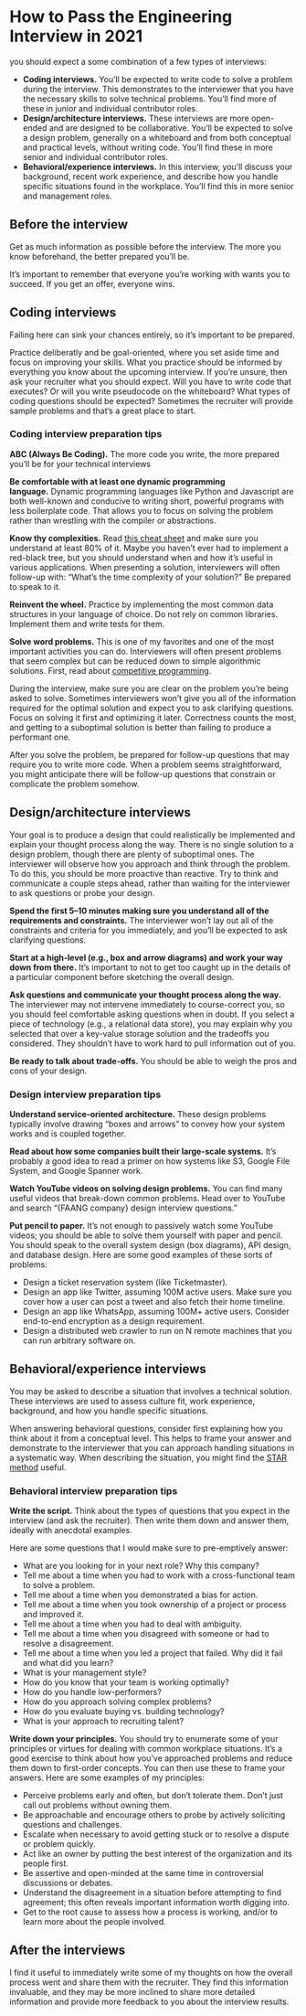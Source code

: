 # How to Pass the Engineering Interview in 2021
you should expect a some combination of a few types of interviews:

-   **Coding interviews.** You’ll be expected to write code to solve a problem during the interview. This demonstrates to the interviewer that you have the necessary skills to solve technical problems. You’ll find more of these in junior and individual contributor roles.
-   **Design/architecture interviews.** These interviews are more open-ended and are designed to be collaborative. You’ll be expected to solve a design problem, generally on a whiteboard and from both conceptual and practical levels, without writing code. You’ll find these in more senior and individual contributor roles.
-   **Behavioral/experience interviews.** In this interview, you’ll discuss your background, recent work experience, and describe how you handle specific situations found in the workplace. You’ll find this in more senior and management roles.

## Before the interview
Get as much information as possible before the interview. The more you know beforehand, the better prepared you’ll be.

It’s important to remember that everyone you’re working with wants you to succeed. If you get an offer, everyone wins.

## Coding interviews
Failing here can sink your chances entirely, so it’s important to be prepared.

Practice deliberatly and be goal-oriented, where you set aside time and focus on improving your skills. What you practice should be informed by everything you know about the upcoming interview. If you’re unsure, then ask your recruiter what you should expect. Will you have to write code that executes? Or will you write pseudocode on the whiteboard? What types of coding questions should be expected? Sometimes the recruiter will provide sample problems and that’s a great place to start.

### Coding interview preparation tips

**ABC (Always Be Coding).** The more code you write, the more prepared you’ll be for your technical interviews

**Be comfortable with at least one dynamic programming language.** Dynamic programming languages like Python and Javascript are both well-known and conducive to writing short, powerful programs with less boilerplate code. That allows you to focus on solving the problem rather than wrestling with the compiler or abstractions.

**Know thy complexities.** Read [this cheat sheet](https://www.bigocheatsheet.com/) and make sure you understand at least 80% of it. Maybe you haven’t ever had to implement a red-black tree, but you should understand when and how it’s useful in various applications. When presenting a solution, interviewers will often follow-up with: “What’s the time complexity of your solution?” Be prepared to speak to it.

**Reinvent the wheel.** Practice by implementing the most common data structures in your language of choice. Do not rely on common libraries. Implement them and write tests for them.

**Solve word problems.** This is one of my favorites and one of the most important activities you can do. Interviewers will often present problems that seem complex but can be reduced down to simple algorithmic solutions. First, read about [competitive programming](https://www.topcoder.com/community/competitive-programming/tutorials/).

During the interview, make sure you are clear on the problem you’re being asked to solve. Sometimes interviewers won’t give you all of the information required for the optimal solution and expect you to ask clarifying questions. Focus on solving it first and optimizing it later. Correctness counts the most, and getting to a suboptimal solution is better than failing to produce a performant one.

After you solve the problem, be prepared for follow-up questions that may require you to write more code. When a problem seems straightforward, you might anticipate there will be follow-up questions that constrain or complicate the problem somehow.

## Design/architecture interviews
Your goal is to produce a design that could realistically be implemented and explain your thought process along the way.
There is no single solution to a design problem, though there are plenty of suboptimal ones. The interviewer will observe how you approach and think through the problem. To do this, you should be more proactive than reactive. Try to think and communicate a couple steps ahead, rather than waiting for the interviewer to ask questions or probe your design.

**Spend the first 5–10 minutes making sure you understand all of the requirements and constraints.** The interviewer won’t lay out all of the constraints and criteria for you immediately, and you’ll be expected to ask clarifying questions.

**Start at a high-level (e.g., box and arrow diagrams) and work your way down from there.** It’s important to not to get too caught up in the details of a particular component before sketching the overall design.

**Ask questions and communicate your thought process along the way.** The interviewer may not intervene immediately to course-correct you, so you should feel comfortable asking questions when in doubt. If you select a piece of technology (e.g., a relational data store), you may explain why you selected that over a key-value storage solution and the tradeoffs you considered. They shouldn’t have to work hard to pull information out of you.

**Be ready to talk about trade-offs.** You should be able to weigh the pros and cons of your design.

### Design interview preparation tips
**Understand service-oriented architecture.** These design problems typically involve drawing “boxes and arrows” to convey how your system works and is coupled together. 

**Read about how some companies built their large-scale systems.** It’s probably a good idea to read a primer on how systems like S3, Google File System, and Google Spanner work.

**Watch YouTube videos on solving design problems.** You can find many useful videos that break-down common problems. Head over to YouTube and search “{FAANG company} design interview questions.”

**Put pencil to paper.** It’s not enough to passively watch some YouTube videos; you should be able to solve them yourself with paper and pencil. You should speak to the overall system design (box diagrams), API design, and database design. Here are some good examples of these sorts of problems:

-   Design a ticket reservation system (like Ticketmaster).
-   Design an app like Twitter, assuming 100M active users. Make sure you cover how a user can post a tweet and also fetch their home timeline.
-   Design an app like WhatsApp, assuming 100M+ active users. Consider end-to-end encryption as a design requirement.
-   Design a distributed web crawler to run on N remote machines that you can run arbitrary software on.

## Behavioral/experience interviews
You may be asked to describe a situation that involves a technical solution. These interviews are used to assess culture fit, work experience, background, and how you handle specific situations.

When answering behavioral questions, consider first explaining how you think about it from a conceptual level. This helps to frame your answer and demonstrate to the interviewer that you can approach handling situations in a systematic way. When describing the situation, you might find the [STAR method](https://www.thebalancecareers.com/what-is-the-star-interview-response-technique-2061629) useful.

### Behavioral interview preparation tips

**Write the script.** Think about the types of questions that you expect in the interview (and ask the recruiter). Then write them down and answer them, ideally with anecdotal examples.

Here are some questions that I would make sure to pre-emptively answer:

-   What are you looking for in your next role? Why this company?
-   Tell me about a time when you had to work with a cross-functional team to solve a problem.
-   Tell me about a time when you demonstrated a bias for action.
-   Tell me about a time when you took ownership of a project or process and improved it.
-   Tell me about a time when you had to deal with ambiguity.
-   Tell me about a time when you disagreed with someone or had to resolve a disagreement.
-   Tell me about a time when you led a project that failed. Why did it fail and what did you learn?
-   What is your management style?
-   How do you know that your team is working optimally?
-   How do you handle low-performers?
-   How do you approach solving complex problems?
-   How do you evaluate buying vs. building technology?
-   What is your approach to recruiting talent?

**Write down your principles.** You should try to enumerate some of your principles or virtues for dealing with common workplace situations. It’s a good exercise to think about how you’ve approached problems and reduce them down to first-order concepts. You can then use these to frame your answers. Here are some examples of my principles:

-   Perceive problems early and often, but don’t tolerate them. Don’t just call out problems without owning them.
-   Be approachable and encourage others to probe by actively soliciting questions and challenges.
-   Escalate when necessary to avoid getting stuck or to resolve a dispute or problem quickly.
-   Act like an owner by putting the best interest of the organization and its people first.
-   Be assertive and open-minded at the same time in controversial discussions or debates.
-   Understand the disagreement in a situation before attempting to find agreement; this often reveals important information worth digging into.
-   Get to the root cause to assess how a process is working, and/or to learn more about the people involved.

## After the interviews
I find it useful to immediately write some of my thoughts on how the overall process went and share them with the recruiter. They find this information invaluable, and they may be more inclined to share more detailed information and provide more feedback to you about the interview results.